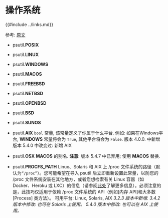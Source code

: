 # 操作系统

{{#include ../links.md}}

参考: [原文](https://psutil.readthedocs.io/en/latest/#operating-system-constants)

- psutil.**POSIX**
- psutil.**LINUX**
- psutil.**WINDOWS**
- psutil.**MACOS**
- psutil.**FREEBSD**
- psutil.**NETBSD**
- psutil.**OPENBSD**
- psutil.**BSD**
- psutil.**SUNOS**
- psutil.**AIX**
  `bool` 常量, 该常量定义了你属于什么平台. 例如: 如果在Windows平台, **WINDOWS** 常量将会为 `True`, 其他平台将会为 `False`.
  版本 4.0.0. 中新增
  版本 5.4.0 中改变过: 新增 AIX

- psutil.**OSX**
  **MACOS** 的别名.
  **注意**: 版本 5.4.7 中已弃用; 使用 **MACOS** 替换.
  
- psutil.**PROCFS_PATH**
  Linux、Solaris 和 AIX 上 /proc 文件系统的路径（默认为`“/proc”`）。您可能希望在导入 psutil 后立即重新设置此常量，以防您的 /proc 文件系统安装在其他地方，或者您想检索有关 Linux 容器（如 Docker、Heroku 或 LXC）的信息（请参阅[此处](https://fabiokung.com/2014/03/13/memory-inside-linux-containers/)了解更多信息）。必须注意的是，此技巧仅适用于依赖 /proc 文件系统的 API（例如[内存 API]和大多数 [Process] 类方法）。
  可用平台: Linux, Solaris, AIX
  *3.2.3 版本中新增.*
  *3.4.2 版本中修改: 也可在 Solaris 上使用。*
  *5.4.0 版本中修改: 也可以在 AIX 上使用。*

